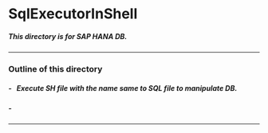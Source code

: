 # SqlExecutorInShell
##### This directory is for SAP HANA DB.

- - -
### Outline of this directory

##### - &nbsp; Execute SH file with the name same to SQL file to manipulate DB.
##### - &nbsp;  &emsp;
***

